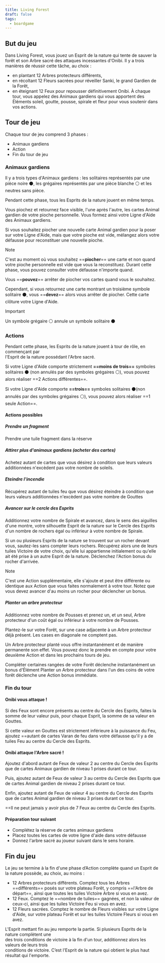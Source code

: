 ```yaml
---
title: Living Forest
draft: false
tags:
  - boardgame
---
```

## But du jeu
Dans Living Forest, vous jouez un Esprit de la nature qui tente de sauver la forêt et son Arbre sacré des attaques incessantes d'Onibi. Il y a trois manières de réussir cette tâche, au choix :
- en plantant 12 Arbres protecteurs différents,
- en récoltant 12 Fleurs sacrées pour réveiller Sanki, le grand Gardien de la Forêt,
- en éteignant 12 Feux pour repousser définitivement Onibi.
À chaque tour, vous appelez des Animaux gardiens qui vous apportent des Éléments soleil, goutte, pousse, spirale et fleur pour vous soutenir dans vos actions.

## Tour de jeu
Chaque tour de jeu comprend 3 phases :
- Animaux gardiens
- Action
- Fin du tour de jeu

### Animaux gardiens
Il y a trois types d'Animaux gardiens : les solitaires représentés par une pièce noire ⚫, les grégaires représentés par une pièce blanche ⚪ et les neutres sans pièce.

Pendant cette phase, tous les Esprits de la nature jouent en même temps.

Vous piochez et retournez face visible, l'une après l'autre, les cartes Animal gardien de votre pioche personnelle. Vous formez ainsi votre Ligne d'Aide des Animaux gardiens.

Si vous souhaitez piocher une nouvelle carte Animal gardien pour la poser sur votre Ligne d'Aide, mais que votre pioche est vide, mélangez alors votre défausse pour reconstituer une nouvelle pioche.

>[!Note]
C'est au moment où vous souhaitez ==**piocher**== une carte et non quand votre pioche personnelle est vide que vous la reconstituez.
Durant cette phase, vous pouvez consulter votre défausse n'importe quand.

Vous ==**pouvez**== arrêter de piocher vos cartes quand vous le souhaitez.

Cependant, si vous retournez une carte montrant un troisième symbole solitaire ⚫, vous ==**devez**== alors vous arrêter de piocher. Cette carte clôture votre Ligne d'Aide.

>[!important] 
>Un symbole grégaire ⚪ annule un symbole solitaire ⚫

### Actions
Pendant cette phase, les Esprits de la nature jouent à tour de rôle, en commençant par  
l'Esprit de la nature possédant l'Arbre sacré.

Si votre Ligne d'Aide comporte strictement **==moins de trois==** symboles solitaires ⚫ (non annulés par des symboles grégaires ⚪), vous pouvez alors réaliser ==2 Actions différentes==.

Si votre Ligne d'Aide comporte **==trois==** symboles solitaires ⚫(non annulés par des symboles grégaires ⚪), vous pouvez alors réaliser ==1 seule Action==.

#### Actions possibles
##### Prendre un fragment
Prendre une tuile fragment dans la réserve
##### Attirer plus d'animaux gardiens (acheter des cartes)
Achetez autant de cartes que vous désirez à condition que leurs valeurs additionnées n'excèdent pas votre nombre de soleils.
##### Eteindre l'incendie
Récupérez autant de tuiles feu que vous désirez éteindre à condition que leurs valeurs additionnées n'excèdent pas votre nombre de Gouttes
##### Avancer sur le cercle des Esprits
Additionnez votre nombre de Spirale et avancez, dans le sens des aiguilles d'une montre, votre silhouette Esprit de la nature sur le Cercle des Esprits d'un nombre de rochers égal ou inférieur à votre nombre de Spirale.  

Si un ou plusieurs Esprits de la nature se trouvent sur un rocher devant vous, sautez-les sans compter leurs rochers. Récupérez alors une de leurs tuiles Victoire de votre choix, qu'elle lui appartienne initialement ou qu'elle ait été prise à un autre Esprit de la nature.
Déclenchez l'Action bonus du rocher d'arrivée.  

>[!Note] 
>C'est une Action supplémentaire, elle s'ajoute et peut être différente ou identique aux Action que vous faites normalement à votre tour. Notez que vous devez avancer d'au moins un rocher pour déclencher un bonus.


##### Planter un arbre protecteur
Additionnez votre nombre de Pousses et prenez un, et un seul, Arbre protecteur d'un coût égal ou inférieur à votre nombre de Pousses.  

Plantez-le sur votre Forêt, sur une case adjacente à un Arbre protecteur déjà présent. Les cases en diagonale ne comptent pas.

Un Arbre protecteur planté vous offre instantanément et de manière permanente son effet. Vous pouvez donc le prendre en compte pour votre deuxième Action et dans les prochains tours de jeu.

Compléter certaines rangées de votre Forêt déclenche instantanément un bonus d'Élément
Planter un Arbre protecteur dans l'un des coins de votre forêt déclenche une Action bonus immédiate.


### Fin du tour
#### Onibi vous attaque !
Si des Feux sont encore présents au centre du Cercle des Esprits, faites la somme de leur valeur puis, pour chaque Esprit, la somme de sa valeur en Gouttes.  

Si cette valeur en Gouttes est strictement inférieure à la puissance du Feu, ajoutez ==autant de cartes Varan de feu dans votre défausse qu'il y a de tuiles Feu au centre du Cercle des Esprits.

#### Onibi attaque l'Arbre sacré !
Ajoutez d'abord autant de Feux de valeur 2 au centre du Cercle des Esprits que de cartes Animaux gardien de niveau 1 prises durant ce tour.  

Puis, ajoutez autant de Feux de valeur 3 au centre du Cercle des Esprits que de cartes Animal gardien de niveau 2 prises durant ce tour.  

Enfin, ajoutez autant de Feux de valeur 4 au centre du Cercle des Esprits que de cartes Animal gardien de niveau 3 prises durant ce tour.  

==Il ne peut jamais y avoir plus de 7 Feux au centre du Cercle des Esprits.

#### Préparation tour suivant
- Complétez la réserve de cartes animaux gardiens
- Placez toutes les cartes de votre ligne d'aide dans votre défausse
- Donnez l'arbre sacré au joueur suivant dans le sens horaire.

## Fin du jeu
Le jeu se termine à la fin d'une phase d’Action complète quand un Esprit de la nature possède, au choix, au moins :

- 12 Arbres protecteurs différents. Comptez tous les Arbres ==différents== posés sur votre plateau Forêt, y compris ==l'Arbre de départ==, ainsi que toutes les tuiles Victoire Arbre si vous en avez.  
- 12 Feux. Comptez le ==nombre de tuiles== gagnées, et non la valeur de ceux-ci, ainsi que les tuiles Victoire Feu si vous en avez.  
- 12 Fleurs sacrées. Comptez le nombre de Fleurs visibles sur votre Ligne d'Aide, sur votre plateau Forêt et sur les tuiles Victoire Fleurs si vous en avez.

L'Esprit mettant fin au jeu remporte la partie. Si plusieurs Esprits de la nature complètent une  
des trois conditions de victoire à la fin d'un tour, additionnez alors les valeurs de leurs trois  
conditions de victoire. C’est l'Esprit de la nature qui obtient le plus haut résultat qui l'emporte.